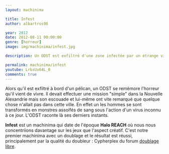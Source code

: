 ```yaml
---
layout: machinima

title: Infest
author: albartros98

year: 2012
date: 2012-08-11 00:00:00
genre: [horreur]
image: img/machinima/infest.jpg

description: Un ODST est exfiltré d'une zone infectée par un étrange virus qui peut ranimer les morts, il raconte son calvaire.

permalink: machinima/infest
youtube: LrbsUv64L_0
comments: true
---
```


Alors qu'il est exfiltré à bord d'un pélican, un ODST se remémore l'horreur qu'il vient de vivre.
Il devait effectuer une mission "simple" dans la Nouvelle Alexandrie mais son escouade et lui-même ont vite remarqué que quelque chose n'allait pas dans cette ville.
En effet un les hommes se sont transformés en monstres assoifés de sang sous l'action d'un virus inconnu à ce jour.
L'ODST raconte là ses derniers instants.

**Infest** est un machinima qui date de l'époque **Halo REACH** où nous nous concentriions davantage sur les jeux que l'aspect créatif.
C'est notre premier machinima avec un doublage et le résultat est réussi, principalement par la qualité du doubleur : Cypherplex du forum [doublage libre](http://doublagelibre.forumactif.com).
